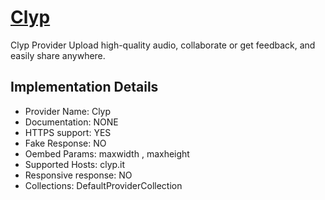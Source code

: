 # [Clyp](https://clyp.it)

Clyp Provider
Upload high-quality audio, collaborate or get feedback, and
easily share anywhere.

## Implementation Details

- Provider
Name: Clyp
- Documentation: NONE
- HTTPS support: YES
- Fake Response: NO
- Oembed Params: maxwidth , maxheight
- Supported Hosts: clyp.it
- Responsive response: NO
- Collections: DefaultProviderCollection


